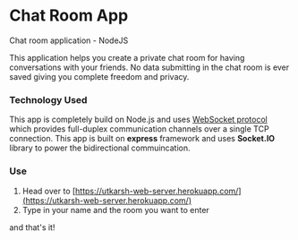 # Chat Room App
Chat room application - NodeJS

This application helps you create a private chat room for having conversations with your friends. No data submitting in the chat room is ever saved giving you complete freedom and privacy.

### Technology Used

This app is completely build on Node.js and uses [WebSocket protocol](https://en.wikipedia.org/wiki/WebSocket#:~:text=WebSocket%20is%20a%20computer%20communications,WebSocket%20is%20distinct%20from%20HTTP.) which provides full-duplex communication channels over a single TCP connection. This app is built on **express** framework and uses **Socket.IO** library to power the bidirectional commuincation.

### Use

1. Head over to [https://utkarsh-web-server.herokuapp.com/](https://utkarsh-web-server.herokuapp.com/)
2. Type in your name and the room you want to enter 

and that's it!
